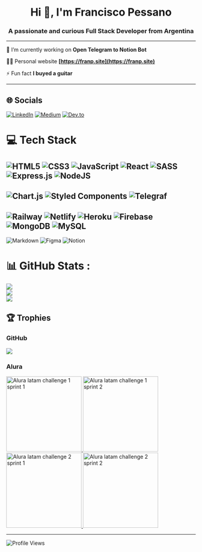 <!-- NEW -->

<h1 align="center">Hi 👋, I'm Francisco Pessano</h1>
<h3 align="center">A passionate and curious Full Stack Developer from Argentina</h3>

---

🔭 I’m currently working on **Open Telegram to Notion Bot**

👨‍💻 Personal website **[https://franp.site](https://franp.site)**

⚡ Fun fact **I buyed a guitar**

---

## 🌐 Socials
[![LinkedIn](https://img.shields.io/badge/LinkedIn-0077B5?style=for-the-badge&logo=linkedin&logoColor=white`)](https://linkedin.com/in/francisco-pessano) 
[![Medium](https://img.shields.io/badge/Medium-12100E?style=for-the-badge&logo=medium&logoColor=white
)](https://medium.com/@romeoP)
[![Dev.to](https://img.shields.io/badge/dev.to-0A0A0A?style=for-the-badge&logo=devdotto&logoColor=white)](https://dev.to/franpcode)
# 💻 Tech Stack
![HTML5](https://img.shields.io/badge/html5-%23E34F26.svg?style=for-the-badge&logo=html5&logoColor=white)
![CSS3](https://img.shields.io/badge/css3-%231572B6.svg?style=for-the-badge&logo=css3&logoColor=white)
![JavaScript](https://img.shields.io/badge/javascript-%23323330.svg?style=for-the-badge&logo=javascript&logoColor=%23F7DF1E)
![React](https://img.shields.io/badge/react-%2320232a.svg?style=for-the-badge&logo=react&logoColor=%2361DAFB) 
![SASS](https://img.shields.io/badge/SASS-hotpink.svg?style=for-the-badge&logo=SASS&logoColor=white)
![Express.js](https://img.shields.io/badge/express.js-%23404d59.svg?style=for-the-badge&logo=express&logoColor=%2361DAFB) 
![NodeJS](https://img.shields.io/badge/node.js-6DA55F?style=for-the-badge&logo=node.js&logoColor=white)
---
![Chart.js](https://img.shields.io/badge/chart.js-F5788D.svg?style=for-the-badge&logo=chart.js&logoColor=white)
![Styled Components](https://img.shields.io/badge/styled--components-DB7093?style=for-the-badge&logo=styled-components&logoColor=white)
![Telegraf](https://img.shields.io/badge/Telegraf-2CA5E0?style=for-the-badge&logo=telegram&logoColor=white)
---
![Railway](https://img.shields.io/badge/railway-000000.svg?style=for-the-badge&logo=railway&logoColor=#00C7B7) 
![Netlify](https://img.shields.io/badge/netlify-%23000000.svg?style=for-the-badge&logo=netlify&logoColor=#00C7B7) 
![Heroku](https://img.shields.io/badge/heroku-%23430098.svg?style=for-the-badge&logo=heroku&logoColor=white) 
![Firebase](https://img.shields.io/badge/firebase-%23039BE5.svg?style=for-the-badge&logo=firebase)
![MongoDB](https://img.shields.io/badge/MongoDB-%234ea94b.svg?style=for-the-badge&logo=mongodb&logoColor=white) 
![MySQL](https://img.shields.io/badge/mysql-%2300f.svg?style=for-the-badge&logo=mysql&logoColor=white) 	
---
![Markdown](https://img.shields.io/badge/markdown-%23000000.svg?style=for-the-badge&logo=markdown&logoColor=white)
![Figma](https://img.shields.io/badge/figma-%23F24E1E.svg?style=for-the-badge&logo=figma&logoColor=white) 
![Notion](https://img.shields.io/badge/Notion-%23000000.svg?style=for-the-badge&logo=notion&logoColor=white)
# 📊 GitHub Stats :
![](https://github-readme-stats.vercel.app/api?username=FranP-Code&theme=nord&hide_border=false&include_all_commits=false&count_private=false)<br/>
![](https://github-readme-streak-stats.herokuapp.com/?user=FranP-Code&theme=nord&hide_border=false)<br/>
![](https://github-readme-stats.vercel.app/api/top-langs/?username=FranP-Code&theme=nord&hide_border=false&include_all_commits=false&count_private=false&layout=compact)

## 🏆 Trophies

### GitHub
![](https://github-profile-trophy.vercel.app/?username=FranP-Code&theme=nord&no-frame=false&no-bg=false&margin-w=4)

### Alura

<a width="200"  href="https://github.com/alura-challenges/challenge-one-encriptador-latam">
    <img width="200" src="https://user-images.githubusercontent.com/76450203/173404709-d82dff0a-888c-4570-aa5d-4c89f888fb4d.png" alt="Alura latam challenge 1 sprint 1">
</a>
<a width="200" href="https://github.com/alura-challenges/challenge-one-juego-ahorcado">
    <img width="200" src="https://user-images.githubusercontent.com/76450203/173405218-f916a89c-1625-49d3-bca4-26810a8a62df.png" alt="Alura latam challenge 1 sprint 2">
</a>
<a width="200" href="https://github.com/alura-challenges/challenge-one-portafolio-latam">
    <img width="200" src="https://user-images.githubusercontent.com/76450203/194310602-5e056576-fca4-4069-b06b-7131176f998b.png" alt="Alura latam challenge 2 sprint 1">
</a>
<a width="200" href="https://github.com/alura-challenges/challenge-one-alurageek-latam">
    <img width="200" src="https://user-images.githubusercontent.com/76450203/194550707-7cb30a51-7fd1-42ac-9880-46e2a9196a06.png" alt="Alura latam challenge 2 sprint 2">
</a>


---
![Profile Views](https://komarev.com/ghpvc/?username=FranP-Code&style=for-the-badge&color=red)
